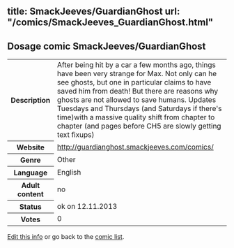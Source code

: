 title: SmackJeeves/GuardianGhost
url: "/comics/SmackJeeves_GuardianGhost.html"
---
Dosage comic SmackJeeves/GuardianGhost
-----------------------------------------

<p id="msg"></p>
<script type="text/javascript">
if (window.location.search === '?edit_info_mail=sent_ok') {
  var elem = document.getElementById("msg");
  elem.innerHTML = 'Edited information sucessfully sent for review, which is usually done daily. Thanks!';
  elem.className = 'ok';
}
</script>
<table class="comicinfo">
<tr>
<th>Description</th><td>After being hit by a car a few months ago, things have been very strange for Max. Not only can he see ghosts, but one in particular claims to have saved him from death! But there are reasons why ghosts are not allowed to save humans. Updates Tuesdays and Thursdays (and Saturdays if there's time)with a massive quality shift from chapter to chapter (and pages before CH5 are slowly getting text fixups)</td>
</tr>
<tr>
<th>Website</th><td><a href="http://guardianghost.smackjeeves.com/comics/">http://guardianghost.smackjeeves.com/comics/</a></td>
</tr>
<tr>
<th>Genre</th><td>Other</td>
</tr>
<tr>
<th>Language</th><td>English</td>
</tr>
<tr>
<th>Adult content</th><td>no</td>
</tr>
<tr>
<th>Status</th><td>ok on 12.11.2013</td>
</tr>
<tr>
<th>Votes</th><td>0</td>
</tr>
</table>

[Edit this info](SmackJeeves_GuardianGhost_edit.html) or go back to the [comic list](../comic-index.html).

